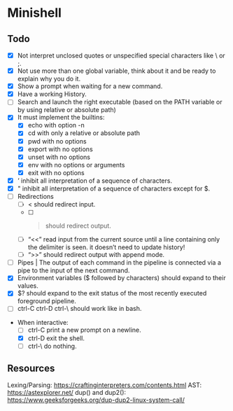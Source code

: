 # Minishell

## Todo

- [x] Not interpret unclosed quotes or unspecified special characters like \ or ;.
- [x] Not use more than one global variable, think about it and be ready to explain why you do it.
- [x] Show a prompt when waiting for a new command.
- [x] Have a working History.
- [ ] Search and launch the right executable (based on the PATH variable or by using relative or absolute path)
- [x] It must implement the builtins:
  - [x] echo with option -n
  - [x] cd with only a relative or absolute path
  - [x] pwd with no options
  - [x] export with no options
  - [x] unset with no options
  - [x] env with no options or arguments
  - [x] exit with no options
- [x] ’ inhibit all interpretation of a sequence of characters.
- [x] " inhibit all interpretation of a sequence of characters except for $.
- [ ] Redirections
  - [ ] < should redirect input.
  - [ ] > should redirect output.
  - [ ] “<<” read input from the current source until a line containing only the delimiter is seen. it doesn’t need to update history!
  - [ ] “>>” should redirect output with append mode.
- [ ] Pipes | The output of each command in the pipeline is connected via a pipe to the input of the next command.
- [x] Environment variables ($ followed by characters) should expand to their values.
- [x] $? should expand to the exit status of the most recently executed foreground
      pipeline.
- [ ] ctrl-C ctrl-D ctrl-\ should work like in bash.
- When interactive:
  - [ ] ctrl-C print a new prompt on a newline.
  - [x] ctrl-D exit the shell.
  - [ ] ctrl-\ do nothing.

## Resources

Lexing/Parsing: https://craftinginterpreters.com/contents.html
AST: https://astexplorer.net/
dup() and dup2(): https://www.geeksforgeeks.org/dup-dup2-linux-system-call/
